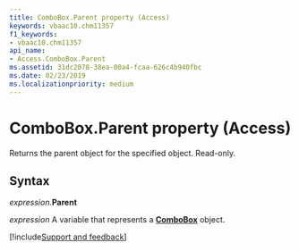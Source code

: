 ```yaml
---
title: ComboBox.Parent property (Access)
keywords: vbaac10.chm11357
f1_keywords:
- vbaac10.chm11357
api_name:
- Access.ComboBox.Parent
ms.assetid: 31dc2078-38ea-00a4-fcaa-626c4b940fbc
ms.date: 02/23/2019
ms.localizationpriority: medium
---
```



# ComboBox.Parent property (Access)

Returns the parent object for the specified object. Read-only.


## Syntax

_expression_.**Parent**

_expression_ A variable that represents a **[ComboBox](Access.ComboBox.md)** object.




[!include[Support and feedback](~/includes/feedback-boilerplate.md)]